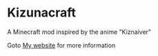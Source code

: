# Kizunacraft
A Minecraft mod inspired by the anime "Kiznaiver"

Goto [My website](http://wehavecookies56.co.uk/Kizunacraft/) for more information